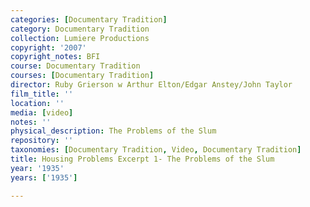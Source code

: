 ```yaml
---
categories: [Documentary Tradition]
category: Documentary Tradition
collection: Lumiere Productions
copyright: '2007'
copyright_notes: BFI
course: Documentary Tradition
courses: [Documentary Tradition]
director: Ruby Grierson w Arthur Elton/Edgar Anstey/John Taylor
film_title: ''
location: ''
media: [video]
notes: ''
physical_description: The Problems of the Slum
repository: ''
taxonomies: [Documentary Tradition, Video, Documentary Tradition]
title: Housing Problems Excerpt 1- The Problems of the Slum
year: '1935'
years: ['1935']

---
```

